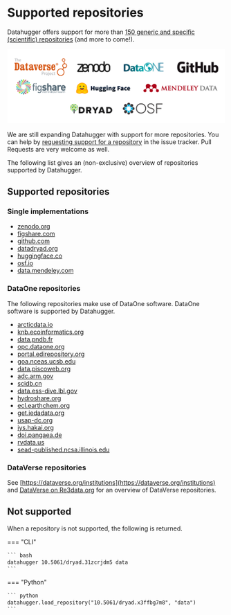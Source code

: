 # Supported repositories

Datahugger offers support for more than [150 generic and specific (scientific) repositories](https://github.com/J535D165/datahugger/blob/main/docs/repositories.md) (and more to come!).

[![Datahugger support Zenodo, Dataverse, DataOne, GitHub, FigShare, HuggingFace, Mendeley Data, Dryad, OSF, and many more](images/logos.png)](https://github.com/J535D165/datahugger/blob/main/docs/repositories.md)

We are still expanding Datahugger with support for more repositories. You can
help by [requesting support for a repository](https://github.com/J535D165/datahugger/issues/new/choose) in the issue tracker. Pull Requests are very
welcome as well.

The following list gives an (non-exclusive) overview of repositories supported
by Datahugger.


## Supported repositories

### Single implementations

- [zenodo.org](https://zenodo.org)
- [figshare.com](https://figshare.com)
- [github.com](https://github.com)
- [datadryad.org](https://datadryad.org)
- [huggingface.co](https://huggingface.co)
- [osf.io](https://osf.io)
- [data.mendeley.com](https://data.mendeley.com)


### DataOne repositories

The following repositories make use of DataOne software. DataOne software is
supported by Datahugger.

- [arcticdata.io](https://arcticdata.io)
- [knb.ecoinformatics.org](https://knb.ecoinformatics.org)
- [data.pndb.fr](https://data.pndb.fr)
- [opc.dataone.org](https://opc.dataone.org)
- [portal.edirepository.org](https://portal.edirepository.org)
- [goa.nceas.ucsb.edu](https://goa.nceas.ucsb.edu)
- [data.piscoweb.org](https://data.piscoweb.org)
- [adc.arm.gov](https://adc.arm.gov)
- [scidb.cn](https://scidb.cn)
- [data.ess-dive.lbl.gov](https://data.ess-dive.lbl.gov)
- [hydroshare.org](https://hydroshare.org)
- [ecl.earthchem.org](https://ecl.earthchem.org)
- [get.iedadata.org](https://get.iedadata.org)
- [usap-dc.org](https://usap-dc.org)
- [iys.hakai.org](https://iys.hakai.org)
- [doi.pangaea.de](https://doi.pangaea.de)
- [rvdata.us](https://rvdata.us)
- [sead-published.ncsa.illinois.edu](https://sead-published.ncsa.illinois.edu)

### DataVerse repositories

See [https://dataverse.org/institutions](https://dataverse.org/institutions) and [DataVerse on Re3data.org](https://www.re3data.org/search?query=&software%5B%5D=DataVerse) for an overview of DataVerse repositories.

## Not supported

When a repository is not supported, the following is returned.

=== "CLI"

    ``` bash
    datahugger 10.5061/dryad.31zcrjdm5 data
    ```

=== "Python"

    ``` python
    datahugger.load_repository("10.5061/dryad.x3ffbg7m8", "data")
    ```
